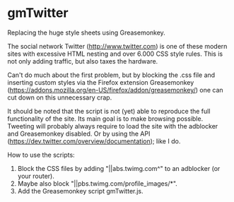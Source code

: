 # gmTwitter
Replacing the huge style sheets using Greasemonkey.

The social network Twitter (http://www.twitter.com) is one of these modern sites with excessive HTML nesting and over 6.000 CSS style rules. This is not only adding traffic, but also taxes the hardware.

Can't do much about the first problem, but by blocking the .css file and inserting custom styles via the Firefox extension Greasemonkey (https://addons.mozilla.org/en-US/firefox/addon/greasemonkey/) one can cut down on this unnecessary crap.

It should be noted that the script is not (yet) able to reproduce the full functionality of the site. Its main goal is to make browsing possible. Tweeting will probably always require to load the site with the adblocker and Greasemonkey disabled. Or by using the API (https://dev.twitter.com/overview/documentation); like I do.


How to use the scripts:

1. Block the CSS files by adding "||abs.twimg.com^" to an adblocker (or your router).
2. Maybe also block "||pbs.twimg.com/profile_images/*".
3. Add the Greasemonkey script gmTwitter.js.
